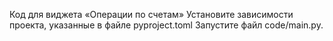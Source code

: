 Код для виджета «Операции по счетам»
Установите зависимости проекта, указанные в файле pyproject.toml
Запустите файл code/main.py.
